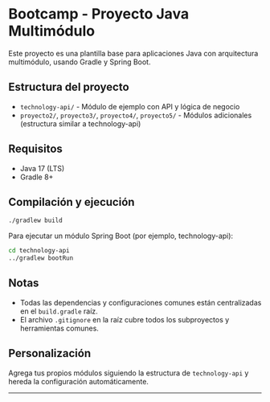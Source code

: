 # Bootcamp - Proyecto Java Multimódulo

Este proyecto es una plantilla base para aplicaciones Java con arquitectura multimódulo, usando Gradle y Spring Boot.

## Estructura del proyecto

- `technology-api/` - Módulo de ejemplo con API y lógica de negocio
- `proyecto2/`, `proyecto3/`, `proyecto4/`, `proyecto5/` - Módulos adicionales (estructura similar a technology-api)

## Requisitos

- Java 17 (LTS)
- Gradle 8+

## Compilación y ejecución

```bash
./gradlew build
```

Para ejecutar un módulo Spring Boot (por ejemplo, technology-api):

```bash
cd technology-api
../gradlew bootRun
```

## Notas
- Todas las dependencias y configuraciones comunes están centralizadas en el `build.gradle` raíz.
- El archivo `.gitignore` en la raíz cubre todos los subproyectos y herramientas comunes.

## Personalización
Agrega tus propios módulos siguiendo la estructura de `technology-api` y hereda la configuración automáticamente.

--- 